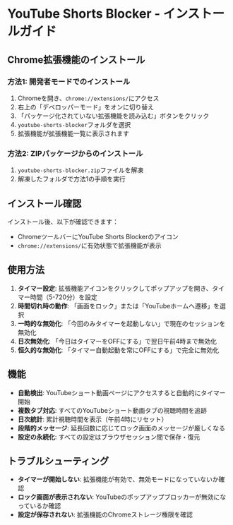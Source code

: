 # YouTube Shorts Blocker - インストールガイド

## Chrome拡張機能のインストール

### 方法1: 開発者モードでのインストール

1. Chromeを開き、`chrome://extensions/`にアクセス
2. 右上の「デベロッパーモード」をオンに切り替え
3. 「パッケージ化されていない拡張機能を読み込む」ボタンをクリック
4. `youtube-shorts-blocker`フォルダを選択
5. 拡張機能が拡張機能一覧に表示されます

### 方法2: ZIPパッケージからのインストール

1. `youtube-shorts-blocker.zip`ファイルを解凍
2. 解凍したフォルダで方法1の手順を実行

## インストール確認

インストール後、以下が確認できます：
- ChromeツールバーにYouTube Shorts Blockerのアイコン
- `chrome://extensions/`に有効状態で拡張機能が表示

## 使用方法

1. **タイマー設定**: 拡張機能アイコンをクリックしてポップアップを開き、タイマー時間（5-720分）を設定
2. **時間切れ時の動作**: 「画面をロック」または「YouTubeホームへ遷移」を選択
3. **一時的な無効化**: 「今回のみタイマーを起動しない」で現在のセッションを無効化
4. **日次無効化**: 「今日はタイマーをOFFにする」で翌日午前4時まで無効化
5. **恒久的な無効化**: 「タイマー自動起動を常にOFFにする」で完全に無効化

## 機能

- **自動検出**: YouTubeショート動画ページにアクセスすると自動的にタイマー開始
- **複数タブ対応**: すべてのYouTubeショート動画タブの視聴時間を追跡
- **日次統計**: 累計視聴時間を表示（午前4時にリセット）
- **段階的メッセージ**: 延長回数に応じてロック画面のメッセージが厳しくなる
- **設定の永続化**: すべての設定はブラウザセッション間で保存・復元

## トラブルシューティング

- **タイマーが開始しない**: 拡張機能が有効で、無効モードになっていないか確認
- **ロック画面が表示されない**: YouTubeのポップアップブロッカーが無効になっているか確認
- **設定が保存されない**: 拡張機能のChromeストレージ権限を確認
